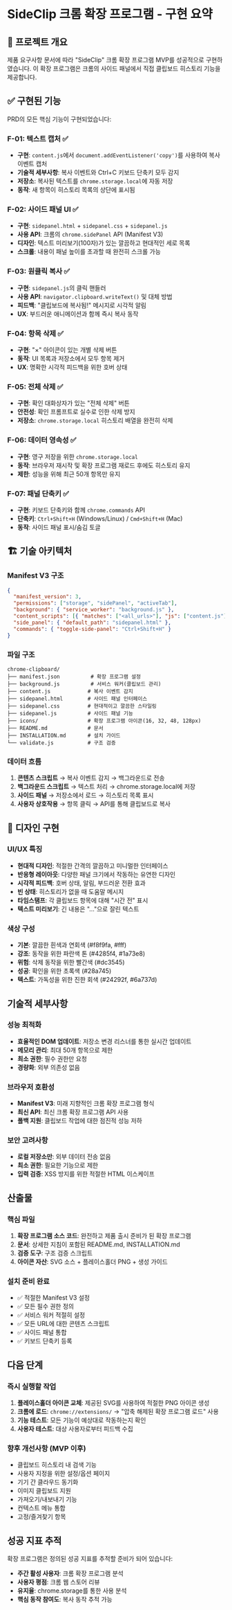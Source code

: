 # SideClip 크롬 확장 프로그램 - 구현 요약

## 🎯 프로젝트 개요

제품 요구사항 문서에 따라 "SideClip" 크롬 확장 프로그램 MVP를 성공적으로 구현하였습니다. 이 확장 프로그램은 크롬의 사이드 패널에서 직접 클립보드 히스토리 기능을 제공합니다.

## ✅ 구현된 기능

PRD의 모든 핵심 기능이 구현되었습니다:

### F-01: 텍스트 캡처 ✅
- **구현**: `content.js`에서 `document.addEventListener('copy')`를 사용하여 복사 이벤트 캡처
- **기술적 세부사항**: 복사 이벤트와 Ctrl+C 키보드 단축키 모두 감지
- **저장소**: 복사된 텍스트를 `chrome.storage.local`에 자동 저장
- **동작**: 새 항목이 히스토리 목록의 상단에 표시됨

### F-02: 사이드 패널 UI ✅
- **구현**: `sidepanel.html` + `sidepanel.css` + `sidepanel.js`
- **사용 API**: 크롬의 `chrome.sidePanel` API (Manifest V3)
- **디자인**: 텍스트 미리보기(100자)가 있는 깔끔하고 현대적인 세로 목록
- **스크롤**: 내용이 패널 높이를 초과할 때 완전히 스크롤 가능

### F-03: 원클릭 복사 ✅
- **구현**: `sidepanel.js`의 클릭 핸들러
- **사용 API**: `navigator.clipboard.writeText()` 및 대체 방법
- **피드백**: "클립보드에 복사됨!" 메시지로 시각적 알림
- **UX**: 부드러운 애니메이션과 함께 즉시 복사 동작

### F-04: 항목 삭제 ✅
- **구현**: "×" 아이콘이 있는 개별 삭제 버튼
- **동작**: UI 목록과 저장소에서 모두 항목 제거
- **UX**: 명확한 시각적 피드백을 위한 호버 상태

### F-05: 전체 삭제 ✅
- **구현**: 확인 대화상자가 있는 "전체 삭제" 버튼
- **안전성**: 확인 프롬프트로 실수로 인한 삭제 방지
- **저장소**: `chrome.storage.local` 히스토리 배열을 완전히 삭제

### F-06: 데이터 영속성 ✅
- **구현**: 영구 저장을 위한 `chrome.storage.local`
- **동작**: 브라우저 재시작 및 확장 프로그램 재로드 후에도 히스토리 유지
- **제한**: 성능을 위해 최근 50개 항목만 유지

### F-07: 패널 단축키 ✅
- **구현**: 키보드 단축키와 함께 `chrome.commands` API
- **단축키**: `Ctrl+Shift+H` (Windows/Linux) / `Cmd+Shift+H` (Mac)
- **동작**: 사이드 패널 표시/숨김 토글

## 🏗️ 기술 아키텍처

### Manifest V3 구조
```json
{
  "manifest_version": 3,
  "permissions": ["storage", "sidePanel", "activeTab"],
  "background": { "service_worker": "background.js" },
  "content_scripts": [{ "matches": ["<all_urls>"], "js": ["content.js"] }],
  "side_panel": { "default_path": "sidepanel.html" },
  "commands": { "toggle-side-panel": "Ctrl+Shift+H" }
}
```

### 파일 구조
```
chrome-clipboard/
├── manifest.json          # 확장 프로그램 설정
├── background.js          # 서비스 워커(클립보드 관리)
├── content.js            # 복사 이벤트 감지
├── sidepanel.html        # 사이드 패널 인터페이스
├── sidepanel.css         # 현대적이고 깔끔한 스타일링
├── sidepanel.js          # 사이드 패널 기능
├── icons/                # 확장 프로그램 아이콘(16, 32, 48, 128px)
├── README.md             # 문서
├── INSTALLATION.md       # 설치 가이드
└── validate.js           # 구조 검증
```

### 데이터 흐름
1. **콘텐츠 스크립트** → 복사 이벤트 감지 → 백그라운드로 전송
2. **백그라운드 스크립트** → 텍스트 처리 → chrome.storage.local에 저장
3. **사이드 패널** → 저장소에서 로드 → 히스토리 목록 표시
4. **사용자 상호작용** → 항목 클릭 → API를 통해 클립보드로 복사

## 🎨 디자인 구현

### UI/UX 특징
- **현대적 디자인**: 적절한 간격의 깔끔하고 미니멀한 인터페이스
- **반응형 레이아웃**: 다양한 패널 크기에서 작동하는 유연한 디자인
- **시각적 피드백**: 호버 상태, 알림, 부드러운 전환 효과
- **빈 상태**: 히스토리가 없을 때 도움말 메시지
- **타임스탬프**: 각 클립보드 항목에 대해 "시간 전" 표시
- **텍스트 미리보기**: 긴 내용은 "..."으로 잘린 텍스트

### 색상 구성
- **기본**: 깔끔한 흰색과 연회색 (#f8f9fa, #fff)
- **강조**: 동작을 위한 파란색 톤 (#4285f4, #1a73e8)
- **위험**: 삭제 동작을 위한 빨간색 (#dc3545)
- **성공**: 확인을 위한 초록색 (#28a745)
- **텍스트**: 가독성을 위한 진한 회색 (#24292f, #6a737d)

## 기술적 세부사항

### 성능 최적화
- **효율적인 DOM 업데이트**: 저장소 변경 리스너를 통한 실시간 업데이트
- **메모리 관리**: 최대 50개 항목으로 제한
- **최소 권한**: 필수 권한만 요청
- **경량화**: 외부 의존성 없음

### 브라우저 호환성
- **Manifest V3**: 미래 지향적인 크롬 확장 프로그램 형식
- **최신 API**: 최신 크롬 확장 프로그램 API 사용
- **폴백 지원**: 클립보드 작업에 대한 점진적 성능 저하

### 보안 고려사항
- **로컬 저장소만**: 외부 데이터 전송 없음
- **최소 권한**: 필요한 기능으로 제한
- **입력 검증**: XSS 방지를 위한 적절한 HTML 이스케이프

## 산출물

### 핵심 파일
1. **확장 프로그램 소스 코드**: 완전하고 제품 출시 준비가 된 확장 프로그램
2. **문서**: 상세한 지침이 포함된 README.md, INSTALLATION.md
3. **검증 도구**: 구조 검증 스크립트
4. **아이콘 자산**: SVG 소스 + 플레이스홀더 PNG + 생성 가이드

### 설치 준비 완료
- ✅ 적절한 Manifest V3 설정
- ✅ 모든 필수 권한 정의
- ✅ 서비스 워커 적절히 설정
- ✅ 모든 URL에 대한 콘텐츠 스크립트
- ✅ 사이드 패널 통합
- ✅ 키보드 단축키 등록

## 다음 단계

### 즉시 실행할 작업
1. **플레이스홀더 아이콘 교체**: 제공된 SVG를 사용하여 적절한 PNG 아이콘 생성
2. **크롬에 로드**: `chrome://extensions/` → "압축 해제된 확장 프로그램 로드" 사용
3. **기능 테스트**: 모든 기능이 예상대로 작동하는지 확인
4. **사용자 테스트**: 대상 사용자로부터 피드백 수집

### 향후 개선사항 (MVP 이후)
- 클립보드 히스토리 내 검색 기능
- 사용자 지정을 위한 설정/옵션 페이지
- 기기 간 클라우드 동기화
- 이미지 클립보드 지원
- 가져오기/내보내기 기능
- 컨텍스트 메뉴 통합
- 고정/즐겨찾기 항목

## 성공 지표 추적

확장 프로그램은 정의된 성공 지표를 추적할 준비가 되어 있습니다:
- **주간 활성 사용자**: 크롬 확장 프로그램 분석
- **사용자 평점**: 크롬 웹 스토어 리뷰
- **유지율**: chrome.storage를 통한 사용 분석
- **핵심 동작 참여도**: 복사 동작 추적 가능

